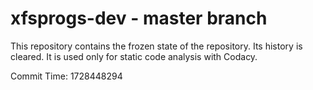 # xfsprogs-dev - master branch

This repository contains the frozen state of the repository.
Its history is cleared. It is used only for static code
analysis with Codacy.

Commit Time: 1728448294